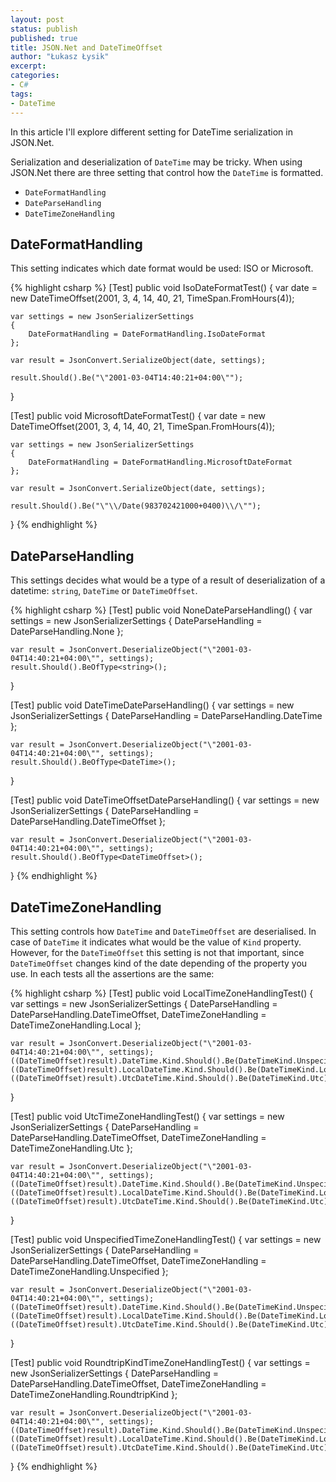 ```yaml
---
layout: post
status: publish
published: true
title: JSON.Net and DateTimeOffset
author: "Łukasz Łysik"
excerpt:
categories:
- C#
tags:
- DateTime
---
```

In this article I'll explore different setting for DateTime serialization in
JSON.Net.

Serialization and deserialization of `DateTime` may be tricky. When using JSON.Net
there are three setting that control how the `DateTime` is formatted.

  * `DateFormatHandling`
  * `DateParseHandling`
  * `DateTimeZoneHandling`

## DateFormatHandling

This setting indicates which date format would be used: ISO or Microsoft.

{% highlight csharp %}
[Test]
public void IsoDateFormatTest()
{
    var date = new DateTimeOffset(2001, 3, 4, 14, 40, 21, TimeSpan.FromHours(4));

    var settings = new JsonSerializerSettings
    {
        DateFormatHandling = DateFormatHandling.IsoDateFormat
    };

    var result = JsonConvert.SerializeObject(date, settings);

    result.Should().Be("\"2001-03-04T14:40:21+04:00\"");
}

[Test]
public void MicrosoftDateFormatTest()
{
    var date = new DateTimeOffset(2001, 3, 4, 14, 40, 21, TimeSpan.FromHours(4));

    var settings = new JsonSerializerSettings
    {
        DateFormatHandling = DateFormatHandling.MicrosoftDateFormat
    };

    var result = JsonConvert.SerializeObject(date, settings);

    result.Should().Be("\"\\/Date(983702421000+0400)\\/\"");
}
{% endhighlight %}

## DateParseHandling

This settings decides what would be a type of a result of deserialization of a
datetime: `string`, `DateTime` or `DateTimeOffset`.

{% highlight csharp %}
[Test]
public void NoneDateParseHandling()
{
    var settings = new JsonSerializerSettings
    {
        DateParseHandling = DateParseHandling.None
    };

    var result = JsonConvert.DeserializeObject("\"2001-03-04T14:40:21+04:00\"", settings);
    result.Should().BeOfType<string>();
}

[Test]
public void DateTimeDateParseHandling()
{
    var settings = new JsonSerializerSettings
    {
        DateParseHandling = DateParseHandling.DateTime
    };

    var result = JsonConvert.DeserializeObject("\"2001-03-04T14:40:21+04:00\"", settings);
    result.Should().BeOfType<DateTime>();
}

[Test]
public void DateTimeOffsetDateParseHandling()
{
    var settings = new JsonSerializerSettings
    {
        DateParseHandling = DateParseHandling.DateTimeOffset
    };

    var result = JsonConvert.DeserializeObject("\"2001-03-04T14:40:21+04:00\"", settings);
    result.Should().BeOfType<DateTimeOffset>();
}
{% endhighlight %}

## DateTimeZoneHandling

This setting controls how `DateTime` and `DateTimeOffset` are deserialised. In case
of `DateTime` it indicates what would be the value of `Kind` property. However, for
the `DateTimeOffset` this setting is not that important, since `DateTimeOffset`
changes kind of the date depending of the property you use. In each tests all
the assertions are the same:

{% highlight csharp %}
[Test]
public void LocalTimeZoneHandlingTest()
{
    var settings = new JsonSerializerSettings
    {
        DateParseHandling = DateParseHandling.DateTimeOffset,
        DateTimeZoneHandling = DateTimeZoneHandling.Local
    };

    var result = JsonConvert.DeserializeObject("\"2001-03-04T14:40:21+04:00\"", settings);
    ((DateTimeOffset)result).DateTime.Kind.Should().Be(DateTimeKind.Unspecified);
    ((DateTimeOffset)result).LocalDateTime.Kind.Should().Be(DateTimeKind.Local);
    ((DateTimeOffset)result).UtcDateTime.Kind.Should().Be(DateTimeKind.Utc);
}

[Test]
public void UtcTimeZoneHandlingTest()
{
    var settings = new JsonSerializerSettings
    {
        DateParseHandling = DateParseHandling.DateTimeOffset,
        DateTimeZoneHandling = DateTimeZoneHandling.Utc
    };

    var result = JsonConvert.DeserializeObject("\"2001-03-04T14:40:21+04:00\"", settings);
    ((DateTimeOffset)result).DateTime.Kind.Should().Be(DateTimeKind.Unspecified);
    ((DateTimeOffset)result).LocalDateTime.Kind.Should().Be(DateTimeKind.Local);
    ((DateTimeOffset)result).UtcDateTime.Kind.Should().Be(DateTimeKind.Utc);
}

[Test]
public void UnspecifiedTimeZoneHandlingTest()
{
    var settings = new JsonSerializerSettings
    {
        DateParseHandling = DateParseHandling.DateTimeOffset,
        DateTimeZoneHandling = DateTimeZoneHandling.Unspecified
    };

    var result = JsonConvert.DeserializeObject("\"2001-03-04T14:40:21+04:00\"", settings);
    ((DateTimeOffset)result).DateTime.Kind.Should().Be(DateTimeKind.Unspecified);
    ((DateTimeOffset)result).LocalDateTime.Kind.Should().Be(DateTimeKind.Local);
    ((DateTimeOffset)result).UtcDateTime.Kind.Should().Be(DateTimeKind.Utc);
}

[Test]
public void RoundtripKindTimeZoneHandlingTest()
{
    var settings = new JsonSerializerSettings
    {
        DateParseHandling = DateParseHandling.DateTimeOffset,
        DateTimeZoneHandling = DateTimeZoneHandling.RoundtripKind
    };

    var result = JsonConvert.DeserializeObject("\"2001-03-04T14:40:21+04:00\"", settings);
    ((DateTimeOffset)result).DateTime.Kind.Should().Be(DateTimeKind.Unspecified);
    ((DateTimeOffset)result).LocalDateTime.Kind.Should().Be(DateTimeKind.Local);
    ((DateTimeOffset)result).UtcDateTime.Kind.Should().Be(DateTimeKind.Utc);
}
{% endhighlight %}
